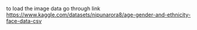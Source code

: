 to load the image data go through link https://www.kaggle.com/datasets/nipunarora8/age-gender-and-ethnicity-face-data-csv
